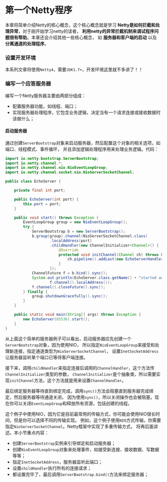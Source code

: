 第一个Netty程序
=================================================
本章将简单介绍Netty的核心概念，这个核心概念就是学习 **Netty是如何拦截和处理异常**，对于刚开始学习netty的读者，
**利用netty的异常拦截机制来调试程序问题很有帮助**。本章还会介绍其他一些核心概念，
如 **服务器和客户端的启动** 以及 **分离通道的处理程序**。


### 设置开发环境
本系列文章将使用`Netty4`，需要`JDK1.7+`，开发环境这里就不多讲了！！

### 编写一个应答服务器
编写一个Netty服务器主要由两部分组成：
+ 配置服务器功能，如线程、端口；
+ 实现服务器处理程序，它包含业务逻辑，决定当有一个请求连接或接收数据时该做什么；

#### 启动服务器
通过创建`ServerBootstrap`对象来启动服务器，然后配置这个对象的相关选项，如端口、线程模式、事件循环，
并且添加逻辑处理程序用来处理业务逻辑。代码：
```java
import io.netty.bootstrap.ServerBootstrap;
import io.netty.channel.*;
import io.netty.channel.nio.NioEventLoopGroup;
import io.netty.channel.socket.nio.NioServerSocketChannel;

public class EchoServer {

    private final int port;

    public EchoServer(int port) {
        this.port = port;
    }

    public void start() throws Exception {
        EventLoopGroup group = new NioEventLoopGroup();
        try {
            ServerBootstrap b = new ServerBootstrap();
            b.group(group).channel(NioServerSocketChannel.class)
                    .localAddress(port)
                    .childHandler(new ChannelInitializer<Channel>() {
                        @Override
                        protected void initChannel(Channel ch) throws Exception {
                            ch.pipeline().addLast(new EchoServerHandler());
                        }
                    });
            ChannelFuture f = b.bind().sync();
            System.out.println(EchoServer.class.getName() + "started and listen on " +
                    f.channel().localAddress());
            f.channel().closeFuture().sync();
        } finally {
            group.shutdownGracefully().sync();
        }
    }

    public static void main(String[] args) throws Exception {
        new EchoServer(65536).start();
    }
}
```
从上面这个简单的服务器例子可以看出，启动服务器应先创建一个`ServerBootstrap`对象，因为使用NIO，
所以指定`NioEventLoopGroup`来接受和处理新连接，指定通道类型为`NioServerSocketChannel`，
设置`InetSocketAddress`让服务器监听某个端口已等待客户端连接。

接下来，调用`childHandler`来指定连接后调用的`ChannelHandler`，这个方法传`ChannelInitializer`类型的参数，
`ChannelInitializer`是个抽象类，所以需要实现`initChannel`方法，这个方法就是用来设置`ChannelHandler`。

最后绑定服务器等待直到绑定完成，调用`sync()`方法会阻塞直到服务器完成绑定，然后服务器等待通道关闭，
因为使用`sync()`，所以关闭操作也会被阻塞。现在你可以关闭`EventLoopGroup`和释放所有资源，包括创建的线程。

这个例子中使用NIO，因为它是目前最常用的传输方式，你可能会使用NIO很长时间，但是你可以选择不同的传输实现。
例如，这个例子使用`NIO`方式传输，你需要指定`NioServerSocketChannel`。Netty框架中实现了多重传输方式，
将再后面讲述。本小节重点内容：
+ 创建`ServerBootstrap`实例来引导绑定和启动服务器；
+ 创建`NioEventLoopGroup`对象来处理事件，如接受新连接、接收数据、写数据等等；
+ 指定`InetSocketAddress`，服务器监听此端口；
+ 设置`childHandler`执行所有的连接请求；
+ 都设置完毕了，最后调用`ServerBootstrap.bind()`方法来绑定服务器；
